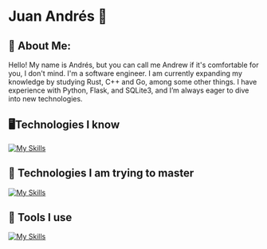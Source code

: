 # Juan Andrés 👋
## 💫 About Me:
Hello! My name is Andrés, but you can call me Andrew if it's comfortable for you, I don't mind. I'm a software engineer. I am currently expanding my knowledge by studying Rust, C++ and Go, among some other things. I have experience with Python, Flask, and SQLite3, and I’m always eager to dive into new technologies.

## 🖥Technologies I know
[![My Skills](https://skillicons.dev/icons?i=C,python,flask,go,sqlite)](https://skillicons.dev)
## 🌱 Technologies I am trying to master
[![My Skills](https://skillicons.dev/icons?i=rust,cpp,go,rocket)](https://skillicons.dev)
## 🧰 Tools I use
[![My Skills](https://skillicons.dev/icons?i=arch,neovim,git,github,obsidian,emacs,bash,stackoverflow,discord)](https://skillicons.dev)

